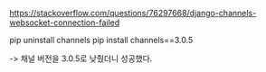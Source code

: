 https://stackoverflow.com/questions/76297668/django-channels-websocket-connection-failed

pip uninstall channels
pip install channels==3.0.5 

-> 채널 버전을 3.0.5로 낮췄더니 성공했다.